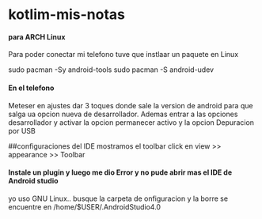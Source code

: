 # kotlim-mis-notas

#### para ARCH Linux
Para poder conectar mi telefono tuve que instlaar un paquete en Linux

sudo pacman -Sy android-tools
sudo pacman -S android-udev

#### En el telefono
Meteser en ajustes dar 3 toques donde sale la version de android para que salga ua opcion nueva de desarrollador.
Ademas entrar a las opciones desarrollador y activar la opcion permanecer activo y la opcion Depuracion por USB


##configuraciones del IDE
mostramos el toolbar
click en view >> appearance >> Toolbar


#### Instale un plugin y luego me dio Error y no pude abrir mas el IDE de Android studio
yo uso GNU Linux.. busque la carpeta de onfiguracion y la borre se encuentre en /home/$USER/.AndroidStudio4.0
